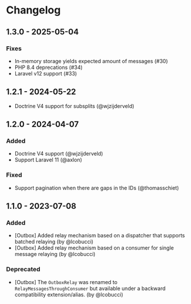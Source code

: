# Changelog

## 1.3.0 - 2025-05-04

### Fixes

- In-memory storage yields expected amount of messages (#30)
- PHP 8.4 deprecations (#34)
- Laravel v12 support (#33)

## 1.2.1 - 2024-05-22

- Doctrine V4 support for subsplits (@wjzijderveld)

## 1.2.0 - 2024-04-07

### Added

- Doctrine V4 support (@wjzijderveld)
- Support Laravel 11 (@axlon)

### Fixed

- Support pagination when there are gaps in the IDs (@thomasschiet)  


## 1.1.0 - 2023-07-08

### Added

- [Outbox] Added relay mechanism based on a dispatcher that supports batched relaying (by @lcobucci)
- [Outbox] Added relay mechanism based on a consumer for single message relaying (by @lcobucci)

### Deprecated

- [Outbox] The `OutboxRelay` was renamed to `RelayMessagesThroughConsumer`
  but available under a backward compatibility extension/alias. (by @lcobucci)
 
